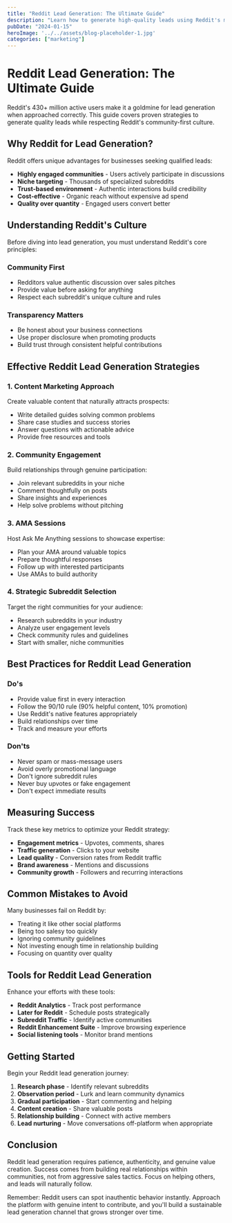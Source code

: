 ```yaml
---
title: "Reddit Lead Generation: The Ultimate Guide"
description: "Learn how to generate high-quality leads using Reddit's massive community platform through authentic engagement and strategic content marketing"
pubDate: "2024-01-15"
heroImage: '../../assets/blog-placeholder-1.jpg'
categories: ["marketing"]
---
```


# Reddit Lead Generation: The Ultimate Guide

Reddit's 430+ million active users make it a goldmine for lead generation when approached correctly. This guide covers proven strategies to generate quality leads while respecting Reddit's community-first culture.

## Why Reddit for Lead Generation?

Reddit offers unique advantages for businesses seeking qualified leads:

- **Highly engaged communities** - Users actively participate in discussions
- **Niche targeting** - Thousands of specialized subreddits
- **Trust-based environment** - Authentic interactions build credibility
- **Cost-effective** - Organic reach without expensive ad spend
- **Quality over quantity** - Engaged users convert better

## Understanding Reddit's Culture

Before diving into lead generation, you must understand Reddit's core principles:

### Community First
- Redditors value authentic discussion over sales pitches
- Provide value before asking for anything
- Respect each subreddit's unique culture and rules

### Transparency Matters
- Be honest about your business connections
- Use proper disclosure when promoting products
- Build trust through consistent helpful contributions

## Effective Reddit Lead Generation Strategies

### 1. Content Marketing Approach

Create valuable content that naturally attracts prospects:

- Write detailed guides solving common problems
- Share case studies and success stories
- Answer questions with actionable advice
- Provide free resources and tools

### 2. Community Engagement

Build relationships through genuine participation:

- Join relevant subreddits in your niche
- Comment thoughtfully on posts
- Share insights and experiences
- Help solve problems without pitching

### 3. AMA Sessions

Host Ask Me Anything sessions to showcase expertise:

- Plan your AMA around valuable topics
- Prepare thoughtful responses
- Follow up with interested participants
- Use AMAs to build authority

### 4. Strategic Subreddit Selection

Target the right communities for your audience:

- Research subreddits in your industry
- Analyze user engagement levels
- Check community rules and guidelines
- Start with smaller, niche communities

## Best Practices for Reddit Lead Generation

### Do's

- Provide value first in every interaction
- Follow the 90/10 rule (90% helpful content, 10% promotion)
- Use Reddit's native features appropriately
- Build relationships over time
- Track and measure your efforts

### Don'ts

- Never spam or mass-message users
- Avoid overly promotional language
- Don't ignore subreddit rules
- Never buy upvotes or fake engagement
- Don't expect immediate results

## Measuring Success

Track these key metrics to optimize your Reddit strategy:

- **Engagement metrics** - Upvotes, comments, shares
- **Traffic generation** - Clicks to your website
- **Lead quality** - Conversion rates from Reddit traffic
- **Brand awareness** - Mentions and discussions
- **Community growth** - Followers and recurring interactions

## Common Mistakes to Avoid

Many businesses fail on Reddit by:

- Treating it like other social platforms
- Being too salesy too quickly
- Ignoring community guidelines
- Not investing enough time in relationship building
- Focusing on quantity over quality

## Tools for Reddit Lead Generation

Enhance your efforts with these tools:

- **Reddit Analytics** - Track post performance
- **Later for Reddit** - Schedule posts strategically
- **Subreddit Traffic** - Identify active communities
- **Reddit Enhancement Suite** - Improve browsing experience
- **Social listening tools** - Monitor brand mentions

## Getting Started

Begin your Reddit lead generation journey:

1. **Research phase** - Identify relevant subreddits
2. **Observation period** - Lurk and learn community dynamics
3. **Gradual participation** - Start commenting and helping
4. **Content creation** - Share valuable posts
5. **Relationship building** - Connect with active members
6. **Lead nurturing** - Move conversations off-platform when appropriate

## Conclusion

Reddit lead generation requires patience, authenticity, and genuine value creation. Success comes from building real relationships within communities, not from aggressive sales tactics. Focus on helping others, and leads will naturally follow.

Remember: Reddit users can spot inauthentic behavior instantly. Approach the platform with genuine intent to contribute, and you'll build a sustainable lead generation channel that grows stronger over time.
